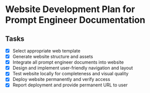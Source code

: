 # Website Development Plan for Prompt Engineer Documentation

## Tasks

- [x] Select appropriate web template
- [x] Generate website structure and assets
- [x] Integrate all prompt engineer documents into website
- [x] Design and implement user-friendly navigation and layout
- [x] Test website locally for completeness and visual quality
- [x] Deploy website permanently and verify access
- [x] Report deployment and provide permanent URL to user
